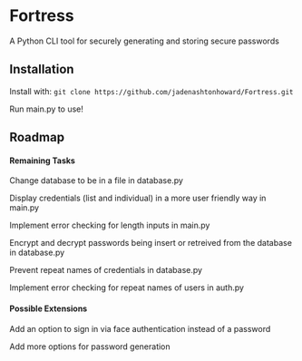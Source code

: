 
# Fortress

A Python CLI tool for securely generating and storing secure passwords

## Installation

Install with:
`git clone https://github.com/jadenashtonhoward/Fortress.git`
  
Run main.py to use!

## Roadmap

#### Remaining Tasks

Change database to be in a file in database.py

Display credentials (list and individual) in a more user friendly way in main.py

Implement error checking for length inputs in main.py

Encrypt and decrypt passwords being insert or retreived from the database in database.py

Prevent repeat names of credentials in database.py

Implement error checking for repeat names of users in auth.py

#### Possible Extensions

Add an option to sign in via face authentication instead of a password

Add more options for password generation
